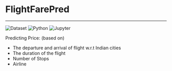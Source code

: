 # FlightFarePred
----------------------------------------------------------------------------
![Dataset](https://img.shields.io/badge/Kaggle-darkblue.svg)
![Python](https://img.shields.io/badge/Python-3.8-blue.svg)
![Jupyter](https://img.shields.io/badge/Jupyter-orange.svg)

Predicting Price: (based on)
- The departure and arrival of flight w.r.t Indian cities
- The duration of the flight
- Number of Stops 
- Airline
